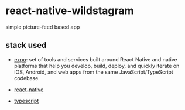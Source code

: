 # react-native-wildstagram
simple picture-feed based app

## stack used

- [expo](https://docs.expo.dev/get-started/installation/):  set of tools and services built around React Native and native platforms that help you develop, build, deploy, and quickly iterate on iOS, Android, and web apps from the same JavaScript/TypeScript codebase.

- [react-native](https://reactnative.dev/)  

- [typescript](https://www.typescriptlang.org/)
